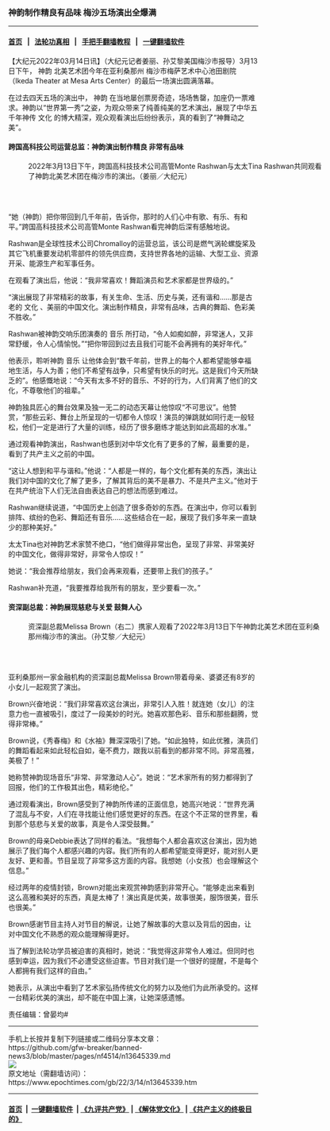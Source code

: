 ### 神韵制作精良有品味 梅沙五场演出全爆满
------------------------

#### [首页](https://github.com/gfw-breaker/banned-news3/blob/master/README.md) &nbsp;&nbsp;|&nbsp;&nbsp; [法轮功真相](https://github.com/begood0513/basic/blob/master/README.md)  &nbsp;&nbsp;|&nbsp;&nbsp; [手把手翻墙教程](https://github.com/gfw-breaker/guides/wiki)  &nbsp;&nbsp;|&nbsp;&nbsp; [一键翻墙软件](https://github.com/gfw-breaker/nogfw/blob/master/README.md)  



<div><p>
 【大纪元2022年03月14日讯】（大纪元记者姜丽、孙艾黎美国梅沙市报导）3月13日下午，
 <ok href="https://www.epochtimes.com/gb/tag/%E7%A5%9E%E9%9F%B5.html">
  神韵
 </ok>
 北美艺术团今年在亚利桑那州
 <ok href="https://www.epochtimes.com/gb/tag/%E6%A2%85%E6%B2%99%E5%B8%82%E6%A2%85%E8%90%A8%E8%89%BA%E6%9C%AF%E4%B8%AD%E5%BF%83%E6%B1%A0%E7%94%B0%E5%89%A7%E9%99%A2.html">
  梅沙市梅萨艺术中心池田剧院
 </ok>
 （Ikeda Theater at Mesa Arts Center）的最后一场演出圆满落幕。
</p>
<p>
 在过去四天五场的演出中，
 <ok href="https://www.epochtimes.com/gb/tag/%E7%A5%9E%E9%9F%B5.html">
  神韵
 </ok>
 在当地屡创票房奇迹，场场售罄，加座仍一票难求。神韵以“世界第一秀”之姿，为观众带来了纯善纯美的艺术演出，展现了中华五千年神传
 <ok href="https://www.epochtimes.com/gb/tag/%E6%96%87%E5%8C%96.html">
  文化
 </ok>
 的博大精深，观众观看演出后纷纷表示，真的看到了“神舞动之美”。
</p>
<h4>
 跨国高科技公司运营总监：神韵演出制作精良 非常有品味
</h4>
<figure aria-describedby="caption-attachment-13645352" class="wp-caption aligncenter" id="attachment_13645352" style="width: 600px">
 <ok href="https://i.epochtimes.com/assets/uploads/2022/03/id13645352-2203132023462124.jpg" target="_blank">
  <img alt="" class="size-large wp-image-13645352" src="https://i.epochtimes.com/assets/uploads/2022/03/id13645352-2203132023462124-600x400.jpg" title=""/>
 </ok>
 <br/><figcaption class="wp-caption-text" id="caption-attachment-13645352">
  2022年3月13日下午，跨国高科技技术公司高管Monte Rashwan与太太Tina Rashwan共同观看了神韵北美艺术团在梅沙市的演出。（姜丽／大纪元）
 </figcaption><br/>
</figure><br/>
<p>
 “她（神韵）把你带回到几千年前，告诉你，那时的人们心中有歌、有乐、有和平。”跨国高科技技术公司高管Monte Rashwan看完神韵后深有感触地说。
</p>
<p>
 Rashwan是全球性技术公司Chromalloy的运营总监，该公司是燃气涡轮螺旋桨及其它飞机重要发动机零部件的领先供应商，支持世界各地的运输、大型工业、资源开采、能源生产和军事任务。
</p>
<p>
 在观看了演出后，他说：“我非常喜欢！舞蹈演员和艺术家都是世界级的。”
</p>
<p>
 “演出展现了非常精彩的故事，有关生命、生活、历史与美，还有谐和……那是古老的
 <ok href="https://www.epochtimes.com/gb/tag/%E6%96%87%E5%8C%96.html">
  文化
 </ok>
 、美丽的中国文化。演出制作精良，非常有品味，古典的舞蹈、色彩美不胜收。”
</p>
<p>
 Rashwan被神韵交响乐团演奏的
 <ok href="https://www.epochtimes.com/gb/tag/%E9%9F%B3%E4%B9%90.html">
  音乐
 </ok>
 所打动，“令人如痴如醉，非常迷人，又非常舒缓，令人心情愉悦。”“把你带回到过去且我们可能不会再拥有的美好年代。”
</p>
<p>
 他表示，聆听神韵
 <ok href="https://www.epochtimes.com/gb/tag/%E9%9F%B3%E4%B9%90.html">
  音乐
 </ok>
 让他体会到“数千年前，世界上的每个人都希望能够幸福地生活，与人为善；他们不希望有战争，只希望有快乐的时光。这是我们今天所缺乏的”。他感慨地说：“今天有太多不好的音乐、不好的行为，人们背离了他们的文化，不尊敬他们的祖辈。”
</p>
<p>
 神韵独具匠心的舞台效果及独一无二的动态天幕让他惊叹“不可思议”。他赞赏，“那些云彩、舞台上所呈现的一切都令人惊叹！演员的弹跳就如同行走一般轻松，他们一定是进行了大量的训练，经历了很多磨练才能达到如此高超的水准。”
</p>
<p>
 通过观看神韵演出，Rashwan也感到对中华文化有了更多的了解，最重要的是，看到了共产主义之前的中国。
</p>
<p>
 “这让人想到和平与谐和。”他说：“人都是一样的，每个文化都有美的东西，演出让我们对中国的文化了解了更多，了解其背后的美不是暴力、不是共产主义。”他对于在共产统治下人们无法自由表达自己的想法而感到难过。
</p>
<p>
 Rashwan继续说道，“中国历史上创造了很多奇妙的东西。在演出中，你可以看到排阵、缤纷的色彩、舞蹈还有音乐……这些结合在一起，展现了我们多年来一直缺少的那种美好。”
</p>
<p>
 太太Tina也对神韵艺术家赞不绝口，“他们做得非常出色，呈现了非常、非常美好的中国文化，做得非常好，非常令人惊叹！”
</p>
<p>
 她说：“我会推荐给朋友，我们会再来观看，还要带上我们的孩子。”
</p>
<p>
 Rashwan补充道，“我要推荐给我所有的朋友，至少要看一次。”
</p>
<h4>
 资深副总裁：神韵展现慈悲与关爱 鼓舞人心
</h4>
<figure aria-describedby="caption-attachment-13645357" class="wp-caption aligncenter" id="attachment_13645357" style="width: 600px">
 <ok href="https://i.epochtimes.com/assets/uploads/2022/03/id13645357-2203132024272124.jpg" target="_blank">
  <img alt="" class="size-large wp-image-13645357" src="https://i.epochtimes.com/assets/uploads/2022/03/id13645357-2203132024272124-600x400.jpg" title=""/>
 </ok>
 <br/><figcaption class="wp-caption-text" id="caption-attachment-13645357">
  资深副总裁Melissa Brown（右二）携家人观看了2022年3月13日下午神韵北美艺术团在亚利桑那州梅沙市的演出。（孙艾黎／大纪元）
 </figcaption><br/>
</figure><br/>
<p>
 亚利桑那州一家金融机构的资深副总裁Melissa Brown带着母亲、婆婆还有8岁的小女儿一起观赏了演出。
</p>
<p>
 Brown兴奋地说：“我们非常喜欢这台演出，非常引人入胜！就连她（女儿）的注意力也一直被吸引，度过了一段美妙的时光。她喜欢那色彩、音乐和那些翻腾，觉得非常棒。”
</p>
<p>
 Brown说，《秀春梅》和《水袖》舞深深吸引了她。“如此独特，如此优雅，演员们的舞蹈看起来如此轻松自如，毫不费力，跟我以前看到的都非常不同。非常高雅，美极了！”
</p>
<p>
 她称赞神韵现场音乐“非常、非常激动人心”。她说：“艺术家所有的努力都得到了回报，他们的工作极其出色，精彩绝伦。”
</p>
<p>
 通过观看演出，Brown感受到了神韵所传递的正面信息，她高兴地说：“世界充满了混乱与不安，人们在寻找能让他们感觉更好的东西。在这个不正常的世界里，看到那个慈悲与关爱的故事，真是令人深受鼓舞。”
</p>
<p>
 Brown的母亲Debbie表达了同样的看法。“我想每个人都会喜欢这台演出，因为她展示了我们每个人都感兴趣的内容。我们所有的人都希望能变得更好，能对别人更友好、更和善。节目呈现了非常多这方面的内容。我想她（小女孩）也会理解这个信息。”
</p>
<p>
 经过两年的疫情封锁，Brown对能出来观赏神韵感到非常开心。“能够走出来看到这么高雅和美好的东西，真是太棒了！演出真是优美，故事很美，服饰很美，音乐也很美。”
</p>
<p>
 Brown感谢节目主持人对节目的解说，让她了解故事的大意以及背后的因由，让对中国文化不熟悉的观众能理解得更好。
</p>
<p>
 当了解到法轮功学员被迫害的真相时，她说：“我觉得这非常令人难过。但同时也感到幸运，因为我们不必遭受这些迫害。节目对我们是一个很好的提醒，不是每个人都拥有我们这样的自由。”
</p>
<p>
 她表示，从演出中看到了艺术家弘扬传统文化的努力以及他们为此所承受的。这样一台精彩优美的演出，却不能在中国上演，让她深感遗憾。
</p>
<p>
 责任编辑：曾晏均#
</p>
</div>
<hr/>
手机上长按并复制下列链接或二维码分享本文章：<br/>
https://github.com/gfw-breaker/banned-news3/blob/master/pages/nf4514/n13645339.md <br/>
<a href='https://github.com/gfw-breaker/banned-news3/blob/master/pages/nf4514/n13645339.md'><img src='https://github.com/gfw-breaker/banned-news3/blob/master/pages/nf4514/n13645339.md.png'/></a> <br/>
原文地址（需翻墙访问）：https://www.epochtimes.com/gb/22/3/14/n13645339.htm


------------------------
#### [首页](https://github.com/gfw-breaker/banned-news3/blob/master/README.md) &nbsp;|&nbsp; [一键翻墙软件](https://github.com/gfw-breaker/nogfw/blob/master/README.md) &nbsp;| [《九评共产党》](https://github.com/gfw-breaker/9ping.md/blob/master/README.md#九评之一评共产党是什么) | [《解体党文化》](https://github.com/gfw-breaker/jtdwh.md/blob/master/README.md) | [《共产主义的终极目的》](https://github.com/gfw-breaker/gczydzjmd.md/blob/master/README.md)


<img src='http://gfw-breaker.win/banned-news3/pages/nf4514/n13645339.md' width='0px' height='0px'/>